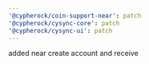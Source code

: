 ```yaml
---
'@cypherock/coin-support-near': patch
'@cypherock/cysync-core': patch
'@cypherock/cysync-ui': patch
---
```


added near create account and receive
